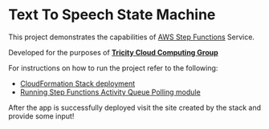 # Text To Speech State Machine

This project demonstrates the capabilities of [AWS Step Functions](https://aws.amazon.com/step-functions/) Service.  

Developed for the purposes of **[Tricity Cloud Computing Group](https://www.meetup.com/Tricity-Cloud-Computing-Group/)**

For instructions on how to run the project refer to the following:
- [CloudFormation Stack deployment](deployment/readme.md)
- [Running Step Functions Activity Queue Polling module](utils/activity_queue_poller/readme.md)

After the app is successfully deployed visit the site created by the stack and provide some input!
